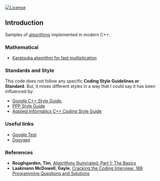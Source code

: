 [![License](https://img.shields.io/badge/License-Apache%202.0-blue.svg)](LICENSE.md)

## Introduction

Samples of [algorithms](https://en.wikipedia.org/wiki/Algorithm) implemented in modern C++.


### Mathematical

  * [Karatsuba algorithm for fast multiplication](Karatsuba)

### Standards and Style

This code does not follow any specific **Coding Style Guidelines or Standard**.
But, it mixes different styles in a way that I could say it has been influenced by:
  * [Google C++ Style Guide](https://google.github.io/styleguide/cppguide.html),
  * [PPP Style Guide](http://www.stroustrup.com/Programming/PPP-style-rev3.pdf)
  * [Applied Informatics C++ Coding Style Guide](https://www.appinf.com/download/CppCodingStyleGuide.pdf)

### Useful links
* [Google Test](https://github.com/google/googletest/blob/master/googletest/docs/Primer.md)
* [Doxygen](http://www.stack.nl/~dimitri/doxygen/manual/index.html)

### References

* **Roughgarden, Tim**, [Algorithms Illuminated: Part 1: The Basics](https://www.amazon.com/Algorithms-Illuminated-Part-1-Basics/dp/0999282905/ref=sr_1_1)
* **Laakmann McDowell, Gayle**, [Cracking the Coding Interview: 189 Programming Questions and Solutions](https://www.amazon.com/Cracking-Coding-Interview-Programming-Questions/dp/0984782850/ref=sr_1_1)
